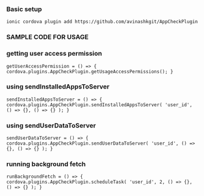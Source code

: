 

### Basic setup

`ionic cordova plugin add https://github.com/avinashkgit/AppCheckPlugin`


### SAMPLE CODE FOR USAGE

### getting user access permission

`getUserAccessPermission = () => {
      cordova.plugins.AppCheckPlugin.getUsageAccessPermissions();
}`


### using sendInstalledAppsToServer

`sendInstalledAppsToServer = () => {
    cordova.plugins.AppCheckPlugin.sendInstalledAppsToServer(
      'user_id',
      () => {},
      () => {}
    );
}`

### using sendUserDataToServer
`sendUserDataToServer = () => {
    cordova.plugins.AppCheckPlugin.sendUserDataToServer(
      'user_id',
      () => {},
      () => {}
    );
}`

### running background fetch
`runBackgroundFetch = () => {
    cordova.plugins.AppCheckPlugin.scheduleTask(
      'user_id',
      2,
      () => {},
      () => {}
    );
}`

